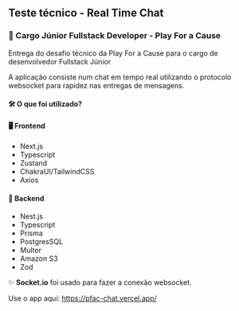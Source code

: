 ## Teste técnico - Real Time Chat
### 🏢 Cargo Júnior Fullstack Developer - Play For a Cause

 Entrega do desafio técnico da Play For a Cause para o cargo de desenvolvedor Fullstack Júnior

 A aplicação consiste num chat em tempo real utilizando o protocolo websocket para rapidez nas entregas de mensagens.

 #### 🛠️ O que foi utilizado?

#### 🖥️ Frontend
- Next.js
- Typescript
- Zustand
- ChakraUI/TailwindCSS
- Axios

#### 🧠 Backend
- Nest.js
- Typescript
- Prisma
- PostgresSQL
- Multer
- Amazon S3
- Zod

✨ **Socket.io** foi usado para fazer a conexão websocket.

Use o app aqui: https://pfac-chat.vercel.app/
